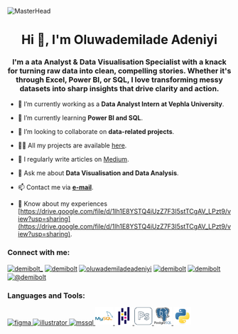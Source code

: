 ![MasterHead](https://media.licdn.com/dms/image/v2/D4D16AQH97hG224RhoQ/profile-displaybackgroundimage-shrink_350_1400/B4DZXZeeolHIAY-/0/1743110402326?e=1752105600&v=beta&t=Y2NLLK9Js-cfLXZlmPmAlRNKN8X69GL1Qw9LlqSHOpw)
<h1 align="center">Hi 👋, I'm Oluwademilade Adeniyi</h1>
<h3 align="center">I'm a ata Analyst & Data Visualisation Specialist with a knack for turning raw data into clean, compelling stories. Whether it's through Excel, Power BI, or SQL, I love transforming messy datasets into sharp insights that drive clarity and action.</h3>


- 🔭 I’m currently working as a **Data Analyst Intern at Vephla University**.

- 🌱 I’m currently learning **Power BI and SQL**.

- 👯 I’m looking to collaborate on **data-related projects**.

- 👨‍💻 All my projects are available [here](https://www.datascienceportfol.io/demibolt).

- 📝 I regularly write articles on [Medium](https://medium.com/@demibolt).

- 💬 Ask me about **Data Visualisation and Data Analysis**.

- 📫 Contact me via **[e-mail](mailto:adeniyioluwademilade@gmail.com)**.

- 📄 Know about my experiences [https://drive.google.com/file/d/1lh1E8YSTQ4iUzZ7F3I5stTCgAV_LPzt9/view?usp=sharing](https://drive.google.com/file/d/1lh1E8YSTQ4iUzZ7F3I5stTCgAV_LPzt9/view?usp=sharing).

<h3 align="left">Connect with me:</h3>
<p align="left">
<a href="https://twitter.com/demibolt_" target="blank"><img align="center" src="https://raw.githubusercontent.com/rahuldkjain/github-profile-readme-generator/master/src/images/icons/Social/twitter.svg" alt="demibolt_" height="30" width="40" /></a>
<a href="https://linkedin.com/in/demibolt" target="blank"><img align="center" src="https://raw.githubusercontent.com/rahuldkjain/github-profile-readme-generator/master/src/images/icons/Social/linked-in-alt.svg" alt="demibolt" height="30" width="40" /></a>
<a href="https://kaggle.com/oluwademiladeadeniyi" target="blank"><img align="center" src="https://raw.githubusercontent.com/rahuldkjain/github-profile-readme-generator/master/src/images/icons/Social/kaggle.svg" alt="oluwademiladeadeniyi" height="30" width="40" /></a>
<a href="https://instagram.com/demibolt" target="blank"><img align="center" src="https://raw.githubusercontent.com/rahuldkjain/github-profile-readme-generator/master/src/images/icons/Social/instagram.svg" alt="demibolt" height="30" width="40" /></a>
<a href="https://www.behance.net/demibolt" target="blank"><img align="center" src="https://raw.githubusercontent.com/rahuldkjain/github-profile-readme-generator/master/src/images/icons/Social/behance.svg" alt="demibolt" height="30" width="40" /></a>
<a href="https://medium.com/@demibolt" target="blank"><img align="center" src="https://raw.githubusercontent.com/rahuldkjain/github-profile-readme-generator/master/src/images/icons/Social/medium.svg" alt="@demibolt" height="30" width="40" /></a>
</p>

<h3 align="left">Languages and Tools:</h3>
<p align="left"> <a href="https://www.figma.com/" target="_blank" rel="noreferrer"> <img src="https://www.vectorlogo.zone/logos/figma/figma-icon.svg" alt="figma" width="40" height="40"/> </a> <a href="https://www.adobe.com/in/products/illustrator.html" target="_blank" rel="noreferrer"> <img src="https://www.vectorlogo.zone/logos/adobe_illustrator/adobe_illustrator-icon.svg" alt="illustrator" width="40" height="40"/> </a> <a href="https://www.microsoft.com/en-us/sql-server" target="_blank" rel="noreferrer"> <img src="https://www.svgrepo.com/show/303229/microsoft-sql-server-logo.svg" alt="mssql" width="40" height="40"/> </a> <a href="https://www.mysql.com/" target="_blank" rel="noreferrer"> <img src="https://raw.githubusercontent.com/devicons/devicon/master/icons/mysql/mysql-original-wordmark.svg" alt="mysql" width="40" height="40"/> </a> <a href="https://pandas.pydata.org/" target="_blank" rel="noreferrer"> <img src="https://raw.githubusercontent.com/devicons/devicon/2ae2a900d2f041da66e950e4d48052658d850630/icons/pandas/pandas-original.svg" alt="pandas" width="40" height="40"/> </a> <a href="https://www.photoshop.com/en" target="_blank" rel="noreferrer"> <img src="https://raw.githubusercontent.com/devicons/devicon/master/icons/photoshop/photoshop-line.svg" alt="photoshop" width="40" height="40"/> </a> <a href="https://www.postgresql.org" target="_blank" rel="noreferrer"> <img src="https://raw.githubusercontent.com/devicons/devicon/master/icons/postgresql/postgresql-original-wordmark.svg" alt="postgresql" width="40" height="40"/> </a> <a href="https://www.python.org" target="_blank" rel="noreferrer"> <img src="https://raw.githubusercontent.com/devicons/devicon/master/icons/python/python-original.svg" alt="python" width="40" height="40"/> </p>


